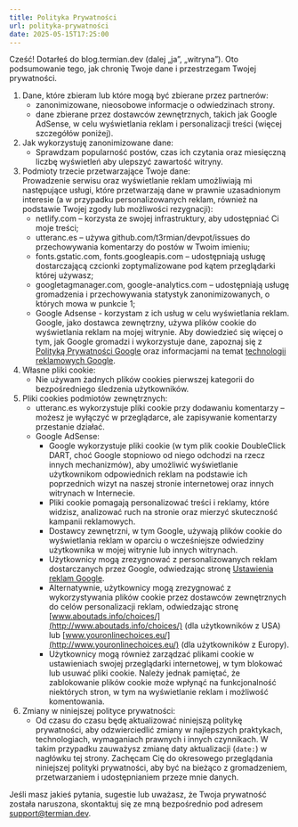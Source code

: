 ```yaml
---
title: Polityka Prywatności
url: polityka-prywatności
date: 2025-05-15T17:25:00
---
```


Cześć! Dotarłeś do blog.termian.dev (dalej „ja”, „witryna”). Oto podsumowanie tego, jak chronię Twoje dane i przestrzegam Twojej prywatności.

1. Dane, które zbieram lub które mogą być zbierane przez partnerów:
    - zanonimizowane, nieosobowe informacje o odwiedzinach strony.
    - dane zbierane przez dostawców zewnętrznych, takich jak Google AdSense, w celu wyświetlania reklam i personalizacji treści (więcej szczegółów poniżej).
2. Jak wykorzystuję zanonimizowane dane:
    - Sprawdzam popularność postów, czas ich czytania oraz miesięczną liczbę wyświetleń aby ulepszyć zawartość witryny.
3. Podmioty trzecie przetwarzające Twoje dane:  
Prowadzenie serwisu oraz wyświetlanie reklam umożliwiają mi następujące usługi, które przetwarzają dane w prawnie uzasadnionym interesie (a w przypadku personalizowanych reklam, również na podstawie Twojej zgody lub możliwości rezygnacji):
   - netlify.com – korzysta ze swojej infrastruktury, aby udostępniać Ci moje treści;
   - utteranc.es – używa github.com/t3rmian/devpot/issues do przechowywania komentarzy do postów w Twoim imieniu;
   - fonts.gstatic.com, fonts.googleapis.com – udostępniają usługę dostarczającą czcionki zoptymalizowane pod kątem przeglądarki której używasz;
   - googletagmanager.com, google-analytics.com – udostępniają usługę gromadzenia i przechowywania statystyk zanonimizowanych, o których mowa w punkcie 1;
   - Google Adsense - korzystam z ich usług w celu wyświetlania reklam. Google, jako dostawca zewnętrzny, używa plików cookie do wyświetlania reklam na mojej witrynie. Aby dowiedzieć się więcej o tym, jak Google gromadzi i wykorzystuje dane, zapoznaj się z [Polityką Prywatności Google](https://policies.google.com/privacy?hl=pl) oraz informacjami na temat [technologii reklamowych Google](https://policies.google.com/technologies/ads?hl=pl).
4. Własne pliki cookie:
    - Nie używam żadnych plików cookies pierwszej kategorii do bezpośredniego śledzenia użytkowników.
5. Pliki cookies podmiotów zewnętrznych:
    - utteranc.es wykorzystuje pliki cookie przy dodawaniu komentarzy – możesz je wyłączyć w przeglądarce, ale zapisywanie komentarzy przestanie działać.
    - Google AdSense:
        - Google wykorzystuje pliki cookie (w tym plik cookie DoubleClick DART, choć Google stopniowo od niego odchodzi na rzecz innych mechanizmów), aby umożliwić wyświetlanie użytkownikom odpowiednich reklam na podstawie ich poprzednich wizyt na naszej stronie internetowej oraz innych witrynach w Internecie.
        - Pliki cookie pomagają personalizować treści i reklamy, które widzisz, analizować ruch na stronie oraz mierzyć skuteczność kampanii reklamowych.
        - Dostawcy zewnętrzni, w tym Google, używają plików cookie do wyświetlania reklam w oparciu o wcześniejsze odwiedziny użytkownika w mojej witrynie lub innych witrynach.
        - Użytkownicy mogą zrezygnować z personalizowanych reklam dostarczanych przez Google, odwiedzając stronę [Ustawienia reklam Google](https://adssettings.google.com/authenticated).
        - Alternatywnie, użytkownicy mogą zrezygnować z wykorzystywania plików cookie przez dostawców zewnętrznych do celów personalizacji reklam, odwiedzając stronę [www.aboutads.info/choices/](http://www.aboutads.info/choices/) (dla użytkowników z USA) lub [www.youronlinechoices.eu/](http://www.youronlinechoices.eu/) (dla użytkowników z Europy).
        - Użytkownicy mogą również zarządzać plikami cookie w ustawieniach swojej przeglądarki internetowej, w tym blokować lub usuwać pliki cookie. Należy jednak pamiętać, że zablokowanie plików cookie może wpłynąć na funkcjonalność niektórych stron, w tym na wyświetlanie reklam i możliwość komentowania.
6. Zmiany w niniejszej polityce prywatności:
    - Od czasu do czasu będę aktualizować niniejszą politykę prywatności, aby odzwierciedlić zmiany w najlepszych praktykach, technologiach, wymaganiach prawnych i innych czynnikach. W takim przypadku zauważysz zmianę daty aktualizacji (`date:`) w nagłówku tej strony. Zachęcam Cię do okresowego przeglądania niniejszej polityki prywatności, aby być na bieżąco z gromadzeniem, przetwarzaniem i udostępnianiem przeze mnie danych.

Jeśli masz jakieś pytania, sugestie lub uważasz, że Twoja prywatność została naruszona, skontaktuj się ze mną bezpośrednio pod adresem support@termian.dev.